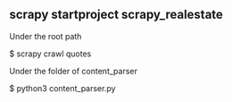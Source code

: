 ## scrapy startproject scrapy_realestate
Under the root path

$ scrapy crawl quotes

Under the folder of content_parser

$ python3 content_parser.py
